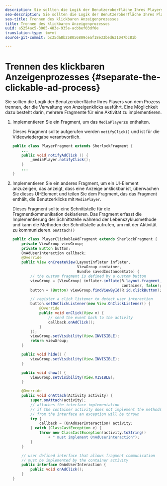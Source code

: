 ```yaml
---
description: Sie sollten die Logik der Benutzeroberfläche Ihres Players von dem Prozess trennen, der die Verwaltung von Anzeigenklicks ausführt. Eine Möglichkeit dazu besteht darin, mehrere Fragmente für eine Aktivität zu implementieren.
seo-description: Sie sollten die Logik der Benutzeroberfläche Ihres Players von dem Prozess trennen, der die Verwaltung von Anzeigenklicks ausführt. Eine Möglichkeit dazu besteht darin, mehrere Fragmente für eine Aktivität zu implementieren.
seo-title: Trennen des klickbaren Anzeigenprozesses
title: Trennen des klickbaren Anzeigenprozesses
uuid: a5254ac5-3005-483e-935e-acbbef03df0e
translation-type: tm+mt
source-git-commit: bc35da8b258056809ceaf18e33bed631047bc81b

---
```



# Trennen des klickbaren Anzeigenprozesses {#separate-the-clickable-ad-process}

Sie sollten die Logik der Benutzeroberfläche Ihres Players von dem Prozess trennen, der die Verwaltung von Anzeigenklicks ausführt. Eine Möglichkeit dazu besteht darin, mehrere Fragmente für eine Aktivität zu implementieren.

1. Implementieren Sie ein Fragment, um das `MediaPlayer`zu enthalten.

   Dieses Fragment sollte aufgerufen werden `notifyClick()` und ist für die Videowiedergabe verantwortlich.

   ```java
   public class PlayerFragment extends SherlockFragment { 
       ... 
       public void notifyAdClick () { 
           _mediaPlayer.notifyClick(); 
       } 
       ... 
   } 
   ```

1. Implementieren Sie ein anderes Fragment, um ein UI-Element anzuzeigen, das anzeigt, dass eine Anzeige anklickbar ist, überwachen Sie dieses UI-Element und teilen Sie dem Fragment, das das Fragment enthält, die Benutzerklicks mit `MediaPlayer`.

   Dieses Fragment sollte eine Schnittstelle für die Fragmentkommunikation deklarieren. Das Fragment erfasst die Implementierung der Schnittstelle während der Lebenszyklusmethode und kann die Methoden der Schnittstelle aufrufen, um mit der Aktivität zu kommunizieren. `onAttach()`

   ```java
   public class PlayerClickableAdFragment extends SherlockFragment { 
       private ViewGroup viewGroup; 
       private Button button; 
       OnAdUserInteraction callback; 
       @Override 
       public View onCreateView(LayoutInflater inflater,  
                                ViewGroup container,  
                                Bundle savedInstanceState) { 
           // the custom fragment is defined by a custom button 
           viewGroup = (ViewGroup) inflater.inflate(R.layout.fragment_player_clickable_ad,  
                                                    container, false); 
           button = (Button) viewGroup.findViewById(R.id.clickButton); 
   
           // register a click listener to detect user interaction 
           button.setOnClickListener(new View.OnClickListener() { 
               @Override 
               public void onClick(View v) { 
                   // send the event back to the activity 
                   callback.onAdClick(); 
               } 
           }); 
           viewGroup.setVisibility(View.INVISIBLE); 
           return viewGroup; 
       } 
   
       public void hide() { 
           viewGroup.setVisibility(View.INVISIBLE); 
       } 
   
       public void show() { 
           viewGroup.setVisibility(View.VISIBLE);     
       } 
   
       @Override 
       public void onAttach(Activity activity) { 
           super.onAttach(activity); 
           // attaches the interface implementation 
           // if the container activity does not implement the methods  
           // from the interface an exception will be thrown 
           try { 
               callback = (OnAdUserInteraction) activity; 
           } catch (ClassCastException e) { 
               throw new ClassCastException(activity.toString() 
                   + " must implement OnAdUserInteraction"); 
           }     
       } 
   
       // user defined interface that allows fragment communication 
       // must be implemented by the container activity 
       public interface OnAdUserInteraction { 
           public void onAdClick(); 
       } 
   } 
   ```
